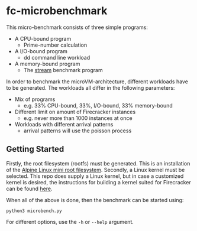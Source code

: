 # fc-microbenchmark

This micro-benchmark consists of three simple programs:
 * A CPU-bound program
    * Prime-number calculation
 * A I/O-bound program
    * dd command line workload
 * A memory-bound program
    * The [stream](https://www.cs.virginia.edu/stream/) benchmark program

In order to benchmark the microVM-architecture, different workloads have to be generated. The workloads all differ in the following parameters:
 * Mix of programs
    * e.g. 33% CPU-bound, 33%, I/O-bound, 33% memory-bound
 * Different limit on amount of Firecracker instances
    * e.g. never more than 1000 instances at once
 * Workloads with different arrival patterns
    * arrival patterns will use the poisson process

## Getting Started

Firstly, the root filesystem (rootfs) must be generated. This is an installation of the [Alpine Linux mini root filesystem](https://alpinelinux.org/downloads/).
Secondly, a Linux kernel must be selected. This repo does supply a Linux kernel, but in case a customized kernel is desired, the instructions for building a kernel suited for Firecracker can be found [here](https://github.com/firecracker-microvm/firecracker/blob/master/docs/rootfs-and-kernel-setup.md).

When all of the above is done, then the benchmark can be started using:

```shell
python3 microbench.py
```

For different options, use the `-h` or `--help` argument.